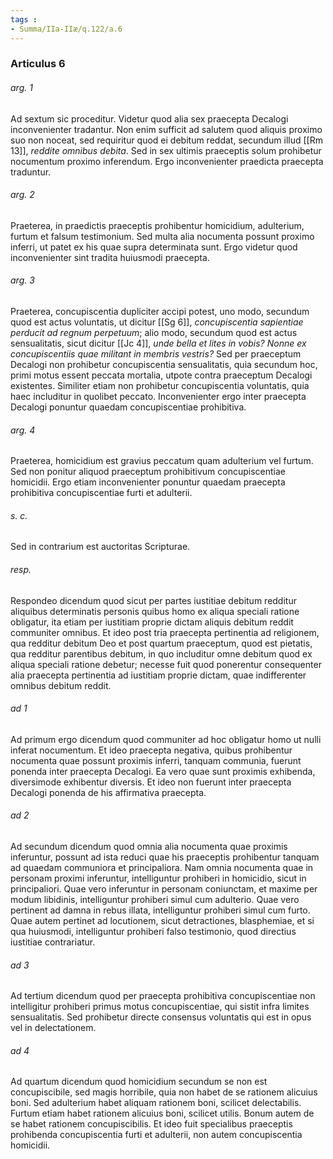 ```yaml
---
tags : 
- Summa/IIa-IIæ/q.122/a.6
---
```


### Articulus 6

###### arg. 1
Ad sextum sic proceditur. Videtur quod alia sex praecepta Decalogi inconvenienter tradantur. Non enim sufficit ad salutem quod aliquis proximo suo non noceat, sed requiritur quod ei debitum reddat, secundum illud [[Rm 13]], *reddite omnibus debita*. Sed in sex ultimis praeceptis solum prohibetur nocumentum proximo inferendum. Ergo inconvenienter praedicta praecepta traduntur.

###### arg. 2
Praeterea, in praedictis praeceptis prohibentur homicidium, adulterium, furtum et falsum testimonium. Sed multa alia nocumenta possunt proximo inferri, ut patet ex his quae supra determinata sunt. Ergo videtur quod inconvenienter sint tradita huiusmodi praecepta.

###### arg. 3
Praeterea, concupiscentia dupliciter accipi potest, uno modo, secundum quod est actus voluntatis, ut dicitur [[Sg 6]], *concupiscentia sapientiae perducit ad regnum perpetuum*; alio modo, secundum quod est actus sensualitatis, sicut dicitur [[Jc 4]], *unde bella et lites in vobis? Nonne ex concupiscentiis quae militant in membris vestris?* Sed per praeceptum Decalogi non prohibetur concupiscentia sensualitatis, quia secundum hoc, primi motus essent peccata mortalia, utpote contra praeceptum Decalogi existentes. Similiter etiam non prohibetur concupiscentia voluntatis, quia haec includitur in quolibet peccato. Inconvenienter ergo inter praecepta Decalogi ponuntur quaedam concupiscentiae prohibitiva.

###### arg. 4
Praeterea, homicidium est gravius peccatum quam adulterium vel furtum. Sed non ponitur aliquod praeceptum prohibitivum concupiscentiae homicidii. Ergo etiam inconvenienter ponuntur quaedam praecepta prohibitiva concupiscentiae furti et adulterii.

###### s. c.
Sed in contrarium est auctoritas Scripturae.

###### resp.
Respondeo dicendum quod sicut per partes iustitiae debitum redditur aliquibus determinatis personis quibus homo ex aliqua speciali ratione obligatur, ita etiam per iustitiam proprie dictam aliquis debitum reddit communiter omnibus. Et ideo post tria praecepta pertinentia ad religionem, qua redditur debitum Deo et post quartum praeceptum, quod est pietatis, qua redditur parentibus debitum, in quo includitur omne debitum quod ex aliqua speciali ratione debetur; necesse fuit quod ponerentur consequenter alia praecepta pertinentia ad iustitiam proprie dictam, quae indifferenter omnibus debitum reddit.

###### ad 1
Ad primum ergo dicendum quod communiter ad hoc obligatur homo ut nulli inferat nocumentum. Et ideo praecepta negativa, quibus prohibentur nocumenta quae possunt proximis inferri, tanquam communia, fuerunt ponenda inter praecepta Decalogi. Ea vero quae sunt proximis exhibenda, diversimode exhibentur diversis. Et ideo non fuerunt inter praecepta Decalogi ponenda de his affirmativa praecepta.

###### ad 2
Ad secundum dicendum quod omnia alia nocumenta quae proximis inferuntur, possunt ad ista reduci quae his praeceptis prohibentur tanquam ad quaedam communiora et principaliora. Nam omnia nocumenta quae in personam proximi inferuntur, intelliguntur prohiberi in homicidio, sicut in principaliori. Quae vero inferuntur in personam coniunctam, et maxime per modum libidinis, intelliguntur prohiberi simul cum adulterio. Quae vero pertinent ad damna in rebus illata, intelliguntur prohiberi simul cum furto. Quae autem pertinet ad locutionem, sicut detractiones, blasphemiae, et si qua huiusmodi, intelliguntur prohiberi falso testimonio, quod directius iustitiae contrariatur.

###### ad 3
Ad tertium dicendum quod per praecepta prohibitiva concupiscentiae non intelligitur prohiberi primus motus concupiscentiae, qui sistit infra limites sensualitatis. Sed prohibetur directe consensus voluntatis qui est in opus vel in delectationem.

###### ad 4
Ad quartum dicendum quod homicidium secundum se non est concupiscibile, sed magis horribile, quia non habet de se rationem alicuius boni. Sed adulterium habet aliquam rationem boni, scilicet delectabilis. Furtum etiam habet rationem alicuius boni, scilicet utilis. Bonum autem de se habet rationem concupiscibilis. Et ideo fuit specialibus praeceptis prohibenda concupiscentia furti et adulterii, non autem concupiscentia homicidii.

